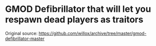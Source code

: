 # GMOD Defibrillator that will let you respawn dead players as traitors

Original source: https://github.com/willox/archive/tree/master/gmod-defibrillator-master

